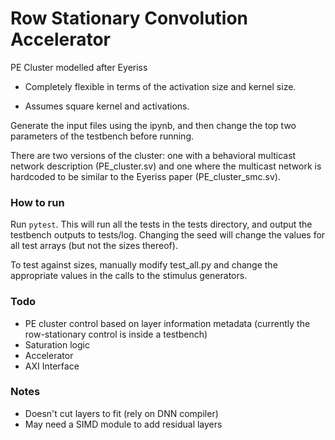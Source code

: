 # Row Stationary Convolution Accelerator

PE Cluster modelled after Eyeriss

* Completely flexible in terms of the activation size and kernel size.

* Assumes square kernel and activations.

Generate the input files using the ipynb, and then change the top two parameters of the testbench before running.

There are two versions of the cluster: one with a behavioral multicast network description (PE_cluster.sv) and one where the multicast network is hardcoded to be similar to the Eyeriss paper (PE_cluster_smc.sv).

### How to run

Run `pytest`. 
This will run all the tests in the tests directory, and output the testbench outputs to tests/log.
Changing the seed will change the values for all test arrays (but not the sizes thereof).

To test against sizes, manually modify test_all.py and change the appropriate values in the calls to the stimulus generators.

### Todo

* PE cluster control based on layer information metadata (currently the row-stationary control is inside a testbench)
* Saturation logic
* Accelerator
* AXI Interface

### Notes

* Doesn't cut layers to fit (rely on DNN compiler)
* May need a SIMD module to add residual layers